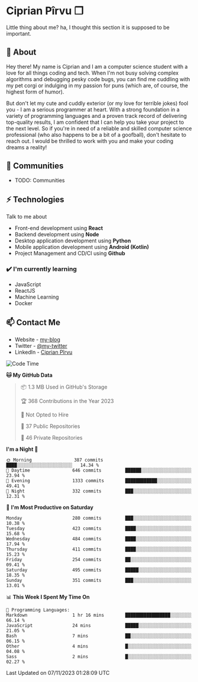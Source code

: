 # Ciprian Pîrvu ❐

Little thing about me? ha, I thought this section it is supposed to be important.

## 🧐 About

Hey there! My name is Ciprian and I am a computer science student with a love for all things coding and tech. When I'm not busy solving complex algorithms and debugging pesky code bugs, you can find me cuddling with my pet corgi or indulging in my passion for puns (which are, of course, the highest form of humor).

But don't let my cute and cuddly exterior (or my love for terrible jokes) fool you - I am a serious programmer at heart. With a strong foundation in a variety of programming languages and a proven track record of delivering top-quality results, I am confident that I can help you take your project to the next level. So if you're in need of a reliable and skilled computer science professional (who also happens to be a bit of a goofball), don't hesitate to reach out. I would be thrilled to work with you and make your coding dreams a reality!

## 👯 Communities

-   TODO: Communities

## ⚡ Technologies

Talk to me about

-   Front-end development using **React**
-   Backend development using **Node**
-   Desktop application development using **Python**
-   Mobile application development using **Android (Kotlin)**
-   Project Management and CD/CI using **Github**

### ✔️ I'm currently learning

-   JavaScript
-   ReactJS
-   Machine Learning
-   Docker

## 📫 Contact Me

-   Website - [my-blog]()
-   Twitter - [@my-twitter]()
-   LinkedIn - [Ciprian Pîrvu](https://www.linkedin.com/in/p%C3%AErvu-ciprian-cristian-4415991b1/)

<!--START_SECTION:waka-->
![Code Time](http://img.shields.io/badge/Code%20Time-1%2C798%20hrs%2044%20mins-blue)

**🐱 My GitHub Data** 

> 📦 1.3 MB Used in GitHub's Storage 
 > 
> 🏆 368 Contributions in the Year 2023
 > 
> 🚫 Not Opted to Hire
 > 
> 📜 37 Public Repositories 
 > 
> 🔑 46 Private Repositories 
 > 
**I'm a Night 🦉** 

```text
🌞 Morning                387 commits         ████░░░░░░░░░░░░░░░░░░░░░   14.34 % 
🌆 Daytime                646 commits         ██████░░░░░░░░░░░░░░░░░░░   23.94 % 
🌃 Evening                1333 commits        ████████████░░░░░░░░░░░░░   49.41 % 
🌙 Night                  332 commits         ███░░░░░░░░░░░░░░░░░░░░░░   12.31 % 
```
📅 **I'm Most Productive on Saturday** 

```text
Monday                   280 commits         ███░░░░░░░░░░░░░░░░░░░░░░   10.38 % 
Tuesday                  423 commits         ████░░░░░░░░░░░░░░░░░░░░░   15.68 % 
Wednesday                484 commits         ████░░░░░░░░░░░░░░░░░░░░░   17.94 % 
Thursday                 411 commits         ████░░░░░░░░░░░░░░░░░░░░░   15.23 % 
Friday                   254 commits         ██░░░░░░░░░░░░░░░░░░░░░░░   09.41 % 
Saturday                 495 commits         █████░░░░░░░░░░░░░░░░░░░░   18.35 % 
Sunday                   351 commits         ███░░░░░░░░░░░░░░░░░░░░░░   13.01 % 
```


📊 **This Week I Spent My Time On** 

```text
💬 Programming Languages: 
Markdown                 1 hr 16 mins        █████████████████░░░░░░░░   66.14 % 
JavaScript               24 mins             █████░░░░░░░░░░░░░░░░░░░░   21.05 % 
Bash                     7 mins              ██░░░░░░░░░░░░░░░░░░░░░░░   06.15 % 
Other                    4 mins              █░░░░░░░░░░░░░░░░░░░░░░░░   04.08 % 
Sass                     2 mins              █░░░░░░░░░░░░░░░░░░░░░░░░   02.27 % 
```


 Last Updated on 07/11/2023 01:28:09 UTC
<!--END_SECTION:waka-->
